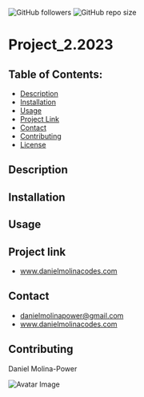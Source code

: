 ![GitHub followers](https://img.shields.io/github/followers/dmolina-power) 
![GitHub repo size](https://img.shields.io/github/repo-size/dmolina-power/project_2.2023) 

# Project_2.2023

## Table of Contents:
 * [Description](#description)
 * [Installation](#installation)
 * [Usage](#usage)
 * [Project Link](#projectLink)
 * [Contact](#email) 
 * [Contributing](#contributing)
 * [License](#license)


## Description


## Installation


## Usage


## Project link 
* www.danielmolinacodes.com

## Contact
* danielmolinapower@gmail.com
* www.danielmolinacodes.com

## Contributing 
Daniel Molina-Power

 ![Avatar Image](https://avatars0.githubusercontent.com/u/62960620?v=4)
